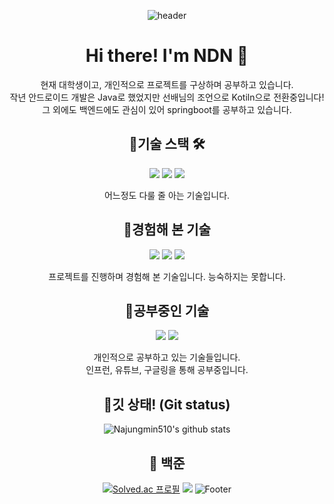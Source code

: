 <div align = "center">

![header](https://capsule-render.vercel.app/api?type=waving&color=0:FFD700,100:22E8ED&height=200&section=header&fontSize=45&fontAlign=50&fontAlignY=40&text=Dreaming%20developer&fontColor=FFFFFF)

# Hi there! I'm NDN 💭    
  
현재 대학생이고, 개인적으로 프로젝트를 구상하며 공부하고 있습니다.    
작년 안드로이드 개발은 Java로 했었지만 선배님의 조언으로 Kotiln으로 전환중입니다!      
그 외에도 백엔드에도 관심이 있어 springboot를 공부하고 있습니다. 
  
  
     
## 🔸기술 스택 🛠️     
<img src="https://img.shields.io/badge/AndroidStudio-green?style=flat&logo=AndroidStudio&logoColor=white"/>   
<img src="https://img.shields.io/badge/Java-orange?style=flat&logo=eclipseide&logoColor=white"/>
<img src="https://img.shields.io/badge/html5-E34F26?style=flat&logo=html5&logoColor=white"/>   
   
  
  
어느정도 다룰 줄 아는 기술입니다.
   
## 🔸경험해 본 기술  

<img src="https://img.shields.io/badge/NodeJs-339933?style=flat&logo=nodedotjs&logoColor=white"/>  
<img src="https://img.shields.io/badge/AmazonEc2-FF9900?style=flat&logo=Amazonec2&logoColor=white"/>
<img src="https://img.shields.io/badge/mysql-4479A1?style=flat&logo=mysql&logoColor=white"/>
    
 프로젝트를 진행하며 경험해 본 기술입니다. 능숙하지는 못합니다.

 ## 🔸공부중인 기술
<img src="https://img.shields.io/badge/springboot-6DB33F?style=flat&logo=springboot&logoColor=white"/>
<img src="https://img.shields.io/badge/kotlin-7F52FF?style=flat&logo=kotlin&logoColor=white"/>
   
  개인적으로 공부하고 있는 기술들입니다.   
  인프런, 유튜브, 구글링을 통해 공부중입니다.

## 🔸깃 상태! (Git status)   
![Najungmin510's github stats](https://github-readme-stats.vercel.app/api?username=Najungmin510&show_icons=true&bg_color=f3f3f3)
   
## 🔸 백준
[![Solved.ac 프로필](http://mazassumnida.wtf/api/generate_badge?boj=skwjdals0908)](https://solved.ac/skwjdals0908)
<img src="http://mazandi.herokuapp.com/api?handle=skwjdals0908&theme=warm"/>
![Footer](https://capsule-render.vercel.app/api?type=waving&color=0:FFD700,100:22E8ED&height=200&section=footer)
</div>

